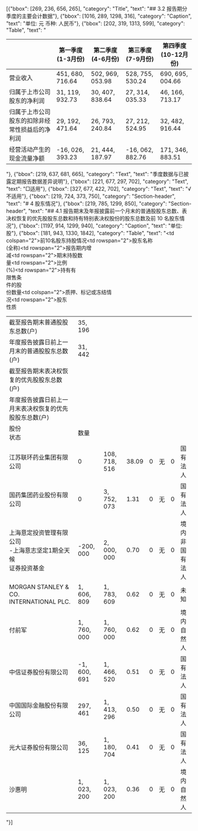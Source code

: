 [{"bbox": [269, 236, 656, 265], "category": "Title", "text": "## 3.2 报告期分季度的主要会计数据"}, {"bbox": [1016, 289, 1298, 316], "category": "Caption", "text": "单位: 元 币种: 人民币"}, {"bbox": [202, 319, 1313, 599], "category": "Table", "text": "<table><thead><tr><th></th><th>第一季度<br>(1-3月份)</th><th>第二季度<br>(4-6月份)</th><th>第三季度<br>(7-9月份)</th><th>第四季度<br>(10-12月份)</th></tr></thead><tbody><tr><td>营业收入</td><td>451, 680, 716.64</td><td>502, 969, 053.98</td><td>528, 755, 530.24</td><td>690, 695, 004.66</td></tr><tr><td>归属于上市公司股东的净利润</td><td>31, 119, 932.73</td><td>30, 407, 838.64</td><td>27, 314, 035.33</td><td>46, 166, 713.17</td></tr><tr><td>归属于上市公司股东的扣除非经常性损益后的净利润</td><td>29, 192, 471.64</td><td>26, 793, 240.84</td><td>27, 212, 524.95</td><td>32, 482, 916.44</td></tr><tr><td>经营活动产生的现金流量净额</td><td>-16, 026, 393.23</td><td>21, 444, 187.97</td><td>-16, 062, 882.76</td><td>171, 346, 883.51</td></tr></tbody></table>"}, {"bbox": [219, 637, 681, 665], "category": "Text", "text": "季度数据与已披露定期报告数据差异说明"}, {"bbox": [221, 677, 297, 702], "category": "Text", "text": "□适用"}, {"bbox": [327, 677, 422, 702], "category": "Text", "text": "√不适用"}, {"bbox": [219, 724, 373, 750], "category": "Section-header", "text": "# 4 股东情况"}, {"bbox": [219, 785, 1299, 850], "category": "Section-header", "text": "## 4.1 报告期末及年报披露前一个月末的普通股股东总数、表决权恢复的优先股股东总数和持有特别表决权股份的股东总数及前 10 名股东情况"}, {"bbox": [1197, 914, 1299, 940], "category": "Caption", "text": "单位: 股"}, {"bbox": [181, 943, 1330, 1842], "category": "Table", "text": "<table><tr><td>截至报告期末普通股股东总数(户)</td><td>35, 196</td></tr><tr><td>年度报告披露日前上一月末的普通股股东总数(户)</td><td>31, 442</td></tr><tr><td>截至报告期末表决权恢复的优先股股东总数(户)</td><td></td></tr><tr><td>年度报告披露日前上一月末表决权恢复的优先股股东总数(户)</td><td></td></tr><tr><td colspan=\"2\">前10名股东持股情况</td></tr><tr><td rowspan=\"2\">股东名称<br>(全称)</td><td rowspan=\"2\">报告期内增<br>减</td><td rowspan=\"2\">期末持股数<br>量</td><td rowspan=\"2\">比例<br>(%)</td><td rowspan=\"2\">持有有<br>限售条<br>件的股<br>份数量</td><td colspan=\"2\">质押、标记或冻结情<br>况</td><td rowspan=\"2\">股东<br>性质</td></tr><tr><td>股份<br>状态</td><td>数量</td></tr><tr><td>江苏联环药业集团有限公司</td><td>0</td><td>108, 718, 516</td><td>38.09</td><td>0</td><td>无</td><td>0</td><td>国有法人</td></tr><tr><td>国药集团药业股份有限公司</td><td>0</td><td>3, 752, 073</td><td>1.31</td><td>0</td><td>无</td><td>0</td><td>国有法人</td></tr><tr><td>上海意定投资管理有限公司<br>-上海意志坚定1期全天候<br>证券投资基金</td><td>-200, 000</td><td>2, 000, 000</td><td>0.70</td><td>0</td><td>无</td><td>0</td><td>境内非国<br>有法人</td></tr><tr><td>MORGAN STANLEY & CO.<br>INTERNATIONAL PLC.</td><td>1, 606, 809</td><td>1, 783, 609</td><td>0.62</td><td>0</td><td>无</td><td>0</td><td>未知</td></tr><tr><td>付前军</td><td>1, 760, 000</td><td>1, 760, 000</td><td>0.62</td><td>0</td><td>无</td><td>0</td><td>境内自然<br>人</td></tr><tr><td>中信证券股份有限公司</td><td>-1, 600, 691</td><td>1, 466, 520</td><td>0.51</td><td>0</td><td>无</td><td>0</td><td>国有法人</td></tr><tr><td>中国国际金融股份有限公司</td><td>297, 461</td><td>1, 413, 296</td><td>0.50</td><td>0</td><td>无</td><td>0</td><td>国有法人</td></tr><tr><td>光大证券股份有限公司</td><td>36, 125</td><td>1, 180, 704</td><td>0.41</td><td>0</td><td>无</td><td>0</td><td>国有法人</td></tr><tr><td>沙惠明</td><td>1, 023, 200</td><td>1, 023, 200</td><td>0.36</td><td>0</td><td>无</td><td>0</td><td>境内自然<br>人</td></tr></table>"}]